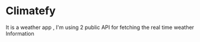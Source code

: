 # Climatefy
It is a weather app , I'm using 2 public API for fetching the real time weather Information
